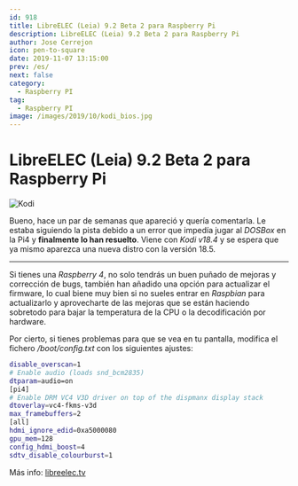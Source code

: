 ```yaml
---
id: 918
title: LibreELEC (Leia) 9.2 Beta 2 para Raspberry Pi
description: LibreELEC (Leia) 9.2 Beta 2 para Raspberry Pi
author: Jose Cerrejon
icon: pen-to-square
date: 2019-11-07 13:15:00
prev: /es/
next: false
category:
  - Raspberry PI
tag:
  - Raspberry PI
image: /images/2019/10/kodi_bios.jpg
---
```


# LibreELEC (Leia) 9.2 Beta 2 para Raspberry Pi

![Kodi](/images/2019/10/kodi_bios.jpg)

Bueno, hace un par de semanas que apareció y quería comentarla. Le estaba siguiendo la pista debido a un error que impedía jugar al *DOSBox* en la Pi4 y **finalmente lo han resuelto**. Viene con *Kodi v18.4* y se espera que ya mismo aparezca una nueva distro con la versión 18.5.

- - -
Si tienes una *Raspberry 4*, no solo tendrás un buen puñado de mejoras y corrección de bugs, también han añadido una opción para actualizar el firmware, lo cual biene muy bien si no sueles entrar en *Raspbian* para actualizarlo y aprovecharte de las mejoras que se están haciendo sobretodo para bajar la temperatura de la CPU o la decodificación por hardware.

Por cierto, si tienes problemas para que se vea en tu pantalla, modifica el fichero */boot/config.txt* con los siguientes ajustes:

```bash
disable_overscan=1
# Enable audio (loads snd_bcm2835)
dtparam=audio=on
[pi4]
# Enable DRM VC4 V3D driver on top of the dispmanx display stack
dtoverlay=vc4-fkms-v3d
max_framebuffers=2
[all]
hdmi_ignore_edid=0xa5000080
gpu_mem=128
config_hdmi_boost=4
sdtv_disable_colourburst=1
```

Más info: [libreelec.tv](https://libreelec.tv)